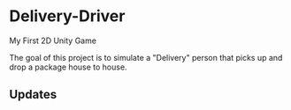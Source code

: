 # Delivery-Driver
My First 2D Unity Game

The goal of this project is to simulate a "Delivery" person that picks up and drop a package house to house.

## Updates
